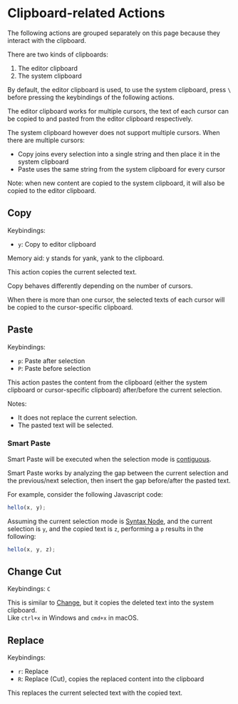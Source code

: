 # Clipboard-related Actions

The following actions are grouped separately on this page because they interact with the clipboard.

There are two kinds of clipboards:

1. The editor clipboard
2. The system clipboard

By default, the editor clipboard is used, to use the system clipboard, press
`\` before pressing the keybindings of the following actions.

The editor clipboard works for multiple cursors, the text of each cursor can be
copied to and pasted from the editor clipboard respectively.

The system clipboard however does not support multiple cursors.
When there are multiple cursors:

- Copy joins every selection into a single string and then place it in the system clipboard
- Paste uses the same string from the system clipboard for every cursor

Note: when new content are copied to the system clipboard, it will also be
copied to the editor clipboard.

## Copy

Keybindings:

- `y`: Copy to editor clipboard

Memory aid: y stands for yank, yank to the clipboard.

This action copies the current selected text.

Copy behaves differently depending on the number of cursors.

When there is more than one cursor, the selected texts of each cursor will be
copied to the cursor-specific clipboard.

## Paste

Keybindings:

- `p`: Paste after selection
- `P`: Paste before selection

This action pastes the content from the clipboard (either the system clipboard or
cursor-specific clipboard) after/before the current selection.

Notes:

- It does not replace the current selection.
- The pasted text will be selected.

### Smart Paste

Smart Paste will be executed when the selection mode is [contiguous](../selection-modes/index.md#contiguity).

Smart Paste works by analyzing the gap between the current selection and the
previous/next selection, then insert the gap before/after the pasted text.

For example, consider the following Javascript code:

```js
hello(x, y);
```

Assuming the current selection mode is [Syntax Node](../selection-modes/syntax-node-based.md#syntax-node), and the current selection is `y`, and the
copied text is `z`, performing a `p` results in the following:

```js
hello(x, y, z);
```

## Change Cut

Keybindings: `C`

This is similar to [Change](./index.md#change), but it copies the deleted text into the system clipboard.  
Like `ctrl+x` in Windows and `cmd+x` in macOS.

## Replace

Keybindings:

- `r`: Replace
- `R`: Replace (Cut), copies the replaced content into the clipboard

This replaces the current selected text with the copied text.
